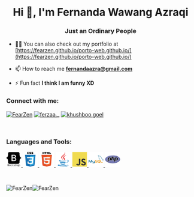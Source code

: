 <h1 align="center">Hi 👋, I'm Fernanda Wawang Azraqi</h1>
<h3 align="center"> Just an Ordinary People</h3>

- 👨‍💻 You can also check out my portfolio at [https://fearzen.github.io/porto-web.github.io/](https://fearzen.github.io/porto-web.github.io/)

- 📫 How to reach me **fernandaazra@gmail.com**

- ⚡ Fun fact **I think I am funny XD**

<h3 align="left">Connect with me:</h3>
<p align="left">

<a href="https://www.linkedin.com/in/fernanda-wawang-azraqi-383980225/" target="blank"><img align="center" src="https://cdn.jsdelivr.net/npm/simple-icons@3.0.1/icons/linkedin.svg" alt="FearZen" height="30" width="40" /></a>
<a href="https://www.instagram.com/ferzaa._" target="blank"><img align="center" src="https://cdn.jsdelivr.net/npm/simple-icons@3.0.1/icons/instagram.svg" alt="ferzaa._" height="30" width="40" /></a>
<a href="https://www.youtube.com/channel/UCW2lyQoXMYUvRk8JpYNNcJw" target="blank"><img align="center" src="https://cdn.jsdelivr.net/npm/simple-icons@3.0.1/icons/youtube.svg" alt="khushboo goel" height="30" width="40" /></a>

</p>
<br>

<h3 align="left">Languages and Tools:</h3>
<p align="left"> <a href="https://getbootstrap.com" target="_blank" rel="noreferrer"> <img src="https://raw.githubusercontent.com/devicons/devicon/master/icons/bootstrap/bootstrap-plain-wordmark.svg" alt="bootstrap" width="40" height="40"/> </a> <a href="https://www.w3schools.com/css/" target="_blank" rel="noreferrer"> <img src="https://raw.githubusercontent.com/devicons/devicon/master/icons/css3/css3-original-wordmark.svg" alt="css3" width="40" height="40"/> </a> <a href="https://www.w3.org/html/" target="_blank" rel="noreferrer"> <img src="https://raw.githubusercontent.com/devicons/devicon/master/icons/html5/html5-original-wordmark.svg" alt="html5" width="40" height="40"/> </a> <a href="https://www.java.com" target="_blank" rel="noreferrer"> <img src="https://raw.githubusercontent.com/devicons/devicon/master/icons/java/java-original.svg" alt="java" width="40" height="40"/> </a> <a href="https://developer.mozilla.org/en-US/docs/Web/JavaScript" target="_blank" rel="noreferrer"> <img src="https://raw.githubusercontent.com/devicons/devicon/master/icons/javascript/javascript-original.svg" alt="javascript" width="40" height="40"/> </a> <a href="https://www.mysql.com/" target="_blank" rel="noreferrer"> <img src="https://raw.githubusercontent.com/devicons/devicon/master/icons/mysql/mysql-original-wordmark.svg" alt="mysql" width="40" height="40"/> </a> <a href="https://www.php.net" target="_blank" rel="noreferrer"> <img src="https://raw.githubusercontent.com/devicons/devicon/master/icons/php/php-original.svg" alt="php" width="40" height="40"/> </a> </p> 

<br>
<p><img align="left" src="https://github-readme-stats.vercel.app/api/top-langs?username=FearZen&show_icons=true&locale=en&layout=compact" alt="FearZen" /></p>
<p>&nbsp;<img align="left" src="https://github-readme-stats.vercel.app/api?username=FearZen&show_icons=true&locale=en" alt="FearZen" /></p>
